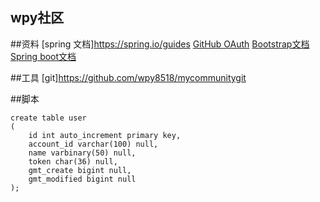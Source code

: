 ## wpy社区

##资料
[spring 文档]https://spring.io/guides
[GitHub OAuth](https://developer.github.com/apps/building-oauth-apps/creating-an-oauth-app/)
[Bootstrap文档](https://v3.bootcss.com/components/#navbar)
[Spring boot文档](https://spring.io/projects/spring-boot/)

##工具
[git]https://github.com/wpy8518/mycommunitygit 

##脚本
```
create table user
(
	id int auto_increment primary key,
	account_id varchar(100) null,
	name varbinary(50) null,
	token char(36) null,
	gmt_create bigint null,
	gmt_modified bigint null
);
```